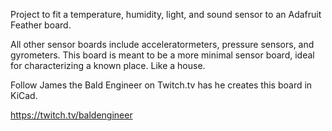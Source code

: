 Project to fit a temperature, humidity, light, and sound sensor to an Adafruit Feather board.

All other sensor boards include acceleratormeters, pressure sensors, and gyrometers. This board is meant to be a more minimal sensor board, ideal for characterizing a known place. Like a house.

Follow James the Bald Engineer on Twitch.tv has he creates this board in KiCad.

https://twitch.tv/baldengineer